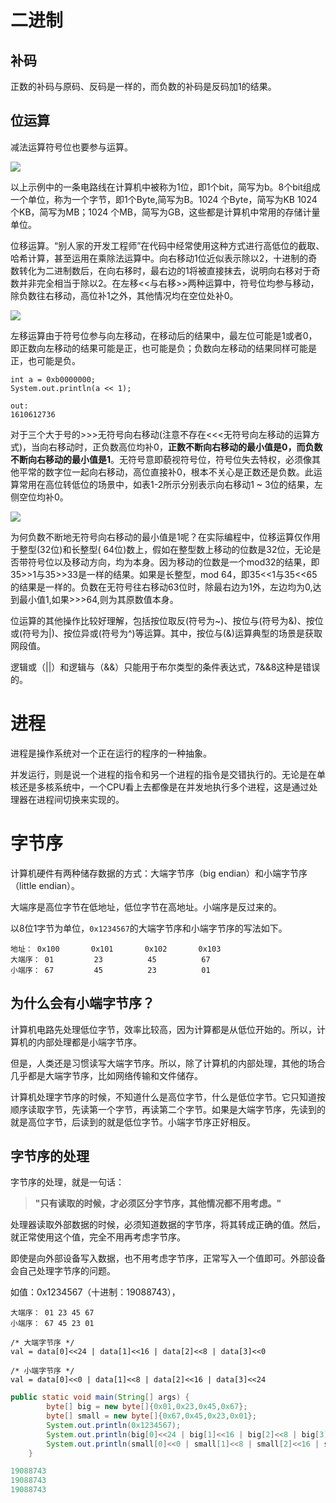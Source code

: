 # 二进制

## 补码

正数的补码与原码、反码是一样的，而负数的补码是反码加1的结果。

## 位运算

减法运算符号位也要参与运算。

![](http://111.230.96.19:8081/image/20190311082903.png)

以上示例中的一条电路线在计算机中被称为1位，即1个bit，简写为b。8个bit组成一个单位，称为一个字节，即1个Byte,简写为B。1024 个Byte，简写为KB 1024个KB，简写为MB；1024 个MB，简写为GB，这些都是计算机中常用的存储计量单位。

位移运算。“别人家的开发工程师”在代码中经常使用这种方式进行高低位的截取、哈希计算，甚至运用在乘除法运算中。向右移动1位近似表示除以2，十进制的奇数转化为二进制数后，在向右移时，最右边的1将被直接抹去，说明向右移对于奇数并非完全相当于除以2。在左移<<与右移>>两种运算中，符号位均参与移动，除负数往右移动，高位补1之外，其他情况均在空位处补0。

![](http://111.230.96.19:8081/image/20190311083750.png)

左移运算由于符号位参与向左移动，在移动后的结果中，最左位可能是1或者0，即正数向左移动的结果可能是正，也可能是负；负数向左移动的结果同样可能是正，也可能是负。

```
int a = 0xb0000000;
System.out.println(a << 1);

out:
1610612736
```

对于三个大于号的>>>无符号向右移动(注意不存在<<<无符号向左移动的运算方式)，当向右移动时，正负数高位均补0，**正数不断向右移动的最小值是0，而负数不断向右移动的最小值是1**。无符号意即藐视符号位，符号位失去特权，必须像其他平常的数字位一起向右移动，高位直接补0，根本不关心是正数还是负数。此运算常用在高位转低位的场景中，如表1-2所示分别表示向右移动1 ~ 3位的结果，左侧空位均补0。

![](http://111.230.96.19:8081/image/20190311084110.png)

为何负数不断地无符号向右移动的最小值是1呢？在实际编程中，位移运算仅作用于整型(32位)和长整型( 64位)数上，假如在整型数上移动的位数是32位，无论是否带符号位以及移动方向，均为本身。因为移动的位数是一个mod32的结果，即35>>1与35>>33是一样的结果。如果是长整型，mod 64，即35<<1与35<<65的结果是一样的。负数在无符号往右移动63位时，除最右边为1外，左边均为0,达到最小值1,如果>>>64,则为其原数值本身。

位运算的其他操作比较好理解，包括按位取反(符号为~)、按位与(符号为&)、按位或(符号为|)、按位异或(符号为^)等运算。其中，按位与(&)运算典型的场景是获取网段值。

逻辑或（||）和逻辑与（&&）只能用于布尔类型的条件表达式，7&&8这种是错误的。

# 进程

进程是操作系统对一个正在运行的程序的一种抽象。

并发运行，则是说一个进程的指令和另一个进程的指令是交错执行的。无论是在单核还是多核系统中，一个CPU看上去都像是在并发地执行多个进程，这是通过处理器在进程间切换来实现的。

# 字节序

计算机硬件有两种储存数据的方式：大端字节序（big endian）和小端字节序（little endian）。

大端序是高位字节在低地址，低位字节在高地址。小端序是反过来的。

以8位1字节为单位，`0x1234567`的大端字节序和小端字节序的写法如下。

```
地址：	0x100		0x101		0x102		0x103
大端序： 01 		23 			45 			67
小端序： 67			45			23			01
```

## 为什么会有小端字节序？

计算机电路先处理低位字节，效率比较高，因为计算都是从低位开始的。所以，计算机的内部处理都是小端字节序。

但是，人类还是习惯读写大端字节序。所以，除了计算机的内部处理，其他的场合几乎都是大端字节序，比如网络传输和文件储存。

计算机处理字节序的时候，不知道什么是高位字节，什么是低位字节。它只知道按顺序读取字节，先读第一个字节，再读第二个字节。如果是大端字节序，先读到的就是高位字节，后读到的就是低位字节。小端字节序正好相反。

## 字节序的处理

字节序的处理，就是一句话：

>   **"只有读取的时候，才必须区分字节序，其他情况都不用考虑。"**

处理器读取外部数据的时候，必须知道数据的字节序，将其转成正确的值。然后，就正常使用这个值，完全不用再考虑字节序。

即使是向外部设备写入数据，也不用考虑字节序，正常写入一个值即可。外部设备会自己处理字节序的问题。

如值：0x1234567（十进制：19088743），

```clike
大端序： 01 23 45 67
小端序： 67 45 23 01
 
/* 大端字节序 */
val = data[0]<<24 | data[1]<<16 | data[2]<<8 | data[3]<<0

/* 小端字节序 */
val = data[0]<<0 | data[1]<<8 | data[2]<<16 | data[3]<<24
```

```java
public static void main(String[] args) {
        byte[] big = new byte[]{0x01,0x23,0x45,0x67};
        byte[] small = new byte[]{0x67,0x45,0x23,0x01};
        System.out.println(0x1234567);
        System.out.println(big[0]<<24 | big[1]<<16 | big[2]<<8 | big[3]<<0);
        System.out.println(small[0]<<0 | small[1]<<8 | small[2]<<16 | small[3]<<24);
    }

19088743
19088743
19088743
```

